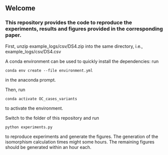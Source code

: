 ## Welcome 

### This repository provides the code to reproduce the experiments, results and figures provided in the corresponding paper.

First, unzip example_logs/csv/DS4.zip into the same directory, i.e., example_logs/csv/DS4.csv

A conda environment can be used to quickly install the dependencies:
run

``conda env create --file environment.yml``

in the anaconda prompt.

Then, run

``conda activate OC_cases_variants``

to activate the environment.

Switch to the folder of this repository and run

```python experiments.py```

to reproduce experiments and generate the figures. The generation of the isomorphism calculation times might some hours. The remaining figures should be generated within an hour each.
